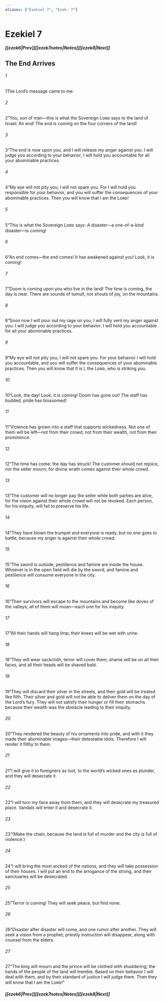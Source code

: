 ```yaml
---
aliases: ["Ezekiel 7", "Ezek. 7"]
---
```

# Ezekiel 7
##### <span class=arrow-left></span>[[ezek6|Prev]]<span class=navigation-separator></span>[[ezek7notes|Notes]]<span class=navigation-separator></span>[[ezek8|Next]]<span class=arrow-right></span>
## The End Arrives
###### 1
<span class=verse-first>1</span>The Lord’s message came to me:
###### 2
<span class=verse-body>2</span>“You, son of man—this is what the Sovereign Lᴏʀᴅ says to the land of Israel: An end! The end is coming on the four corners of the land!
###### 3
<span class=verse-body>3</span>“The end is now upon you, and I will release my anger against you. I will judge you according to your behavior; I will hold you accountable for all your abominable practices.
###### 4
<span class=verse-body>4</span>“My eye will not pity you; I will not spare you. For I will hold you responsible for your behavior, and you will suffer the consequences of your abominable practices. Then you will know that I am the Lᴏʀᴅ!
<div class=paragraph-break></div>

###### 5
<span class=verse-first>5</span>“This is what the Sovereign Lᴏʀᴅ says: A disaster—a one-of-a-kind disaster—is coming!
###### 6
<span class=verse-body>6</span>“An end comes—the end comes! It has awakened against you! Look, it is coming!
###### 7
<span class=verse-body>7</span>“Doom is coming upon you who live in the land! The time is coming, the day is near. There are sounds of tumult, not shouts of joy, on the mountains.
###### 8
<span class=verse-body>8</span>“Soon now I will pour out my rage on you; I will fully vent my anger against you. I will judge you according to your behavior. I will hold you accountable for all your abominable practices.
###### 9
<span class=verse-body>9</span>“My eye will not pity you; I will not spare you. For your behavior I will hold you accountable, and you will suffer the consequences of your abominable practices. Then you will know that it is I, the Lᴏʀᴅ, who is striking you.
<div class=paragraph-break></div>

###### 10
<span class=verse-first>10</span>“Look, the day! Look, it is coming! Doom has gone out! The staff has budded, pride has blossomed!
###### 11
<span class=verse-body>11</span>“Violence has grown into a staff that supports wickedness. Not one of them will be left—not from their crowd, not from their wealth, not from their prominence.
###### 12
<span class=verse-body>12</span>“The time has come; the day has struck! The customer should not rejoice, nor the seller mourn; for divine wrath comes against their whole crowd.
###### 13
<span class=verse-body>13</span>“The customer will no longer pay the seller while both parties are alive, for the vision against their whole crowd will not be revoked. Each person, for his iniquity, will fail to preserve his life.
<div class=paragraph-break></div>

###### 14
<span class=verse-first>14</span>“They have blown the trumpet and everyone is ready, but no one goes to battle, because my anger is against their whole crowd.
###### 15
<span class=verse-body>15</span>“The sword is outside; pestilence and famine are inside the house. Whoever is in the open field will die by the sword, and famine and pestilence will consume everyone in the city.
###### 16
<span class=verse-body>16</span>“Their survivors will escape to the mountains and become like doves of the valleys; all of them will moan—each one for his iniquity.
###### 17
<span class=verse-body>17</span>“All their hands will hang limp; their knees will be wet with urine.
###### 18
<span class=verse-body>18</span>“They will wear sackcloth, terror will cover them; shame will be on all their faces, and all their heads will be shaved bald.
###### 19
<span class=verse-body>19</span>“They will discard their silver in the streets, and their gold will be treated like filth. Their silver and gold will not be able to deliver them on the day of the Lord’s fury. They will not satisfy their hunger or fill their stomachs because their wealth was the obstacle leading to their iniquity.
###### 20
<span class=verse-body>20</span>“They rendered the beauty of his ornaments into pride, and with it they made their abominable images—their detestable idols. Therefore I will render it filthy to them.
###### 21
<span class=verse-body>21</span>“I will give it to foreigners as loot, to the world’s wicked ones as plunder, and they will desecrate it.
###### 22
<span class=verse-body>22</span>“I will turn my face away from them, and they will desecrate my treasured place. Vandals will enter it and desecrate it.
<div class=paragraph-break></div>

###### 23
<span class=verse-first>23</span>“(Make the chain, because the land is full of murder and the city is full of violence.)
###### 24
<span class=verse-body>24</span>“I will bring the most wicked of the nations, and they will take possession of their houses. I will put an end to the arrogance of the strong, and their sanctuaries will be desecrated.
###### 25
<span class=verse-body>25</span>“Terror is coming! They will seek peace, but find none.
###### 26
<span class=verse-body>26</span>“Disaster after disaster will come, and one rumor after another. They will seek a vision from a prophet; priestly instruction will disappear, along with counsel from the elders.
###### 27
<span class=verse-body>27</span>“The king will mourn and the prince will be clothed with shuddering; the hands of the people of the land will tremble. Based on their behavior I will deal with them, and by their standard of justice I will judge them. Then they will know that I am the Lᴏʀᴅ!”
##### <span class=arrow-left></span>[[ezek6|Prev]]<span class=navigation-separator></span>[[ezek7notes|Notes]]<span class=navigation-separator></span>[[ezek8|Next]]<span class=arrow-right></span>